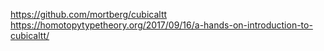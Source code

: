 https://github.com/mortberg/cubicaltt
https://homotopytypetheory.org/2017/09/16/a-hands-on-introduction-to-cubicaltt/